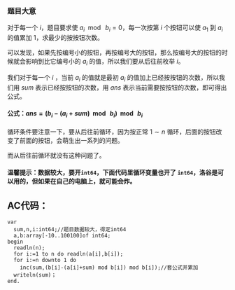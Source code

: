 ### 题目大意
对于每一个 $i$，题目要求使 $a_i\ \bmod\ b_i=0$，每一次按第 $i$ 个按钮可以使 $a_1$ 到 $a_i$ 的值累加 $1$，求最少的按按钮次数。

可以发现，如果先按编号小的按钮，再按编号大的按钮，那么按编号大的按钮的时候就会影响到比它编号小的 $a_i$ 的值，所以我们要从后往前枚举 $i$。

我们对于每一个 $i$ ，当前 $a_i$ 的值就是最初 $a_i$ 的值加上已经按按钮的次数，所以我们用 $sum$ 表示已经按按钮的次数，用 $ans$ 表示当前需要按按钮的次数，即可得出公式。

#### 公式：$ans=(b_i-(a_i+sum)\ \bmod\ b_i)\ \bmod\ b_i$

循环条件要注意一下，要从后往前循环，因为按正常 $1 \sim n$ 循环，后面的按钮改变了前面的按钮，会萌生出一系列的问题。

而从后往前循环就没有这种问题了。

#### 温馨提示：数据较大，要开`int64`，下面代码里循环变量也开了 `int64`，洛谷是可以用的，但如果在自己的电脑上，就可能会炸。

## AC代码：
```
var
  sum,n,i:int64;//题目数据较大，得定int64
  a,b:array[-10..100100]of int64;
begin
  readln(n);
  for i:=1 to n do readln(a[i],b[i]);
  for i:=n downto 1 do
    inc(sum,(b[i]-(a[i]+sum) mod b[i]) mod b[i]);//套公式并累加
  writeln(sum)；
end.
```